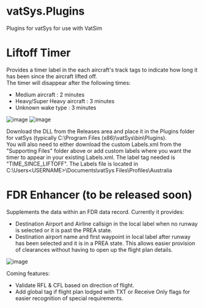 # vatSys.Plugins
Plugins for vatSys for use with VatSim

# Liftoff Timer
Provides a timer label in the each aircraft's track tags to indicate how long it has been since the aircraft lifted off.  
The timer will disappear after the following times:
- Medium aircraft : 2 minutes
- Heavy/Super Heavy aircraft : 3 minutes
- Unknown wake type : 3 minutes

![image](https://user-images.githubusercontent.com/35731217/154901022-4e9aab5f-b8c5-48d2-8357-1ae64a8e3642.png)   ![image](https://user-images.githubusercontent.com/35731217/154906458-038fcd71-69fb-4abc-b5b4-4a5360fdf834.png)


Download the DLL from the Releases area and place it in the Plugins folder for vatSys (typically C:\Program Files (x86)\vatSys\bin\Plugins).  
You will also need to either download the custom Labels.xml from the "Supporting Files" folder above or add custom labels where you want the timer to appear in your existing Labels.xml. The label tag needed is "TIME_SINCE_LIFTOFF". The Labels file is located in C:\Users\<USERNAME>\Documents\vatSys Files\Profiles\Australia

# FDR Enhancer (to be released soon)
Supplements the data within an FDR data record. Currently it provides:
- Destination Airport and Airline callsign in the local label when no runway is selected or it is past the PREA state.
- Destination airport name and first waypoint in local label after runway has been selected and it is in a PREA state. This allows easier provision of clearances without having to open up the flight plan details.

![image](https://user-images.githubusercontent.com/35731217/154904387-31c59b29-863c-4bd3-a04e-f3a1a2245323.png)

Coming features:
- Validate RFL & CFL based on direction of flight.
- Add global tag if flight plan lodged with TXT or Receive Only flags for easier recognition of special requirements.
